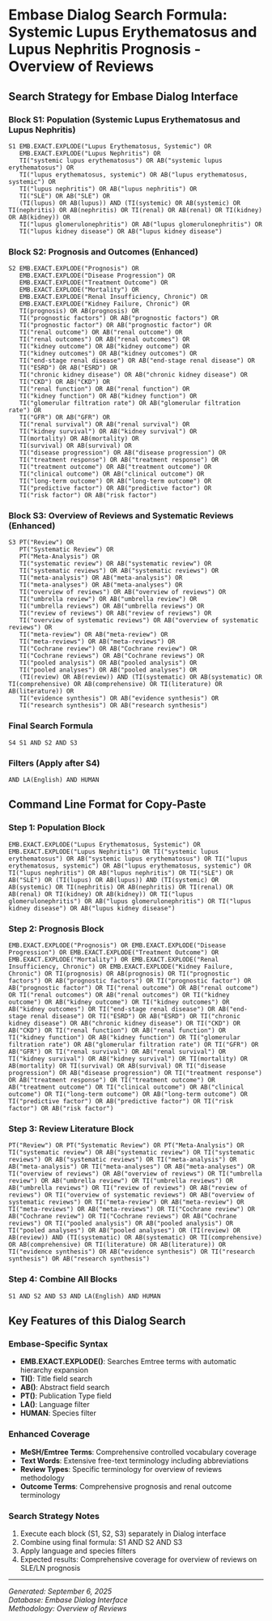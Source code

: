 # Embase Dialog Search Formula: Systemic Lupus Erythematosus and Lupus Nephritis Prognosis - Overview of Reviews

## Search Strategy for Embase Dialog Interface

### Block S1: Population (Systemic Lupus Erythematosus and Lupus Nephritis)
```
S1 EMB.EXACT.EXPLODE("Lupus Erythematosus, Systemic") OR
   EMB.EXACT.EXPLODE("Lupus Nephritis") OR
   TI("systemic lupus erythematosus") OR AB("systemic lupus erythematosus") OR
   TI("lupus erythematosus, systemic") OR AB("lupus erythematosus, systemic") OR
   TI("lupus nephritis") OR AB("lupus nephritis") OR
   TI("SLE") OR AB("SLE") OR
   (TI(lupus) OR AB(lupus)) AND (TI(systemic) OR AB(systemic) OR TI(nephritis) OR AB(nephritis) OR TI(renal) OR AB(renal) OR TI(kidney) OR AB(kidney)) OR
   TI("lupus glomerulonephritis") OR AB("lupus glomerulonephritis") OR
   TI("lupus kidney disease") OR AB("lupus kidney disease")
```

### Block S2: Prognosis and Outcomes (Enhanced)
```
S2 EMB.EXACT.EXPLODE("Prognosis") OR
   EMB.EXACT.EXPLODE("Disease Progression") OR
   EMB.EXACT.EXPLODE("Treatment Outcome") OR
   EMB.EXACT.EXPLODE("Mortality") OR
   EMB.EXACT.EXPLODE("Renal Insufficiency, Chronic") OR
   EMB.EXACT.EXPLODE("Kidney Failure, Chronic") OR
   TI(prognosis) OR AB(prognosis) OR
   TI("prognostic factors") OR AB("prognostic factors") OR
   TI("prognostic factor") OR AB("prognostic factor") OR
   TI("renal outcome") OR AB("renal outcome") OR
   TI("renal outcomes") OR AB("renal outcomes") OR
   TI("kidney outcome") OR AB("kidney outcome") OR
   TI("kidney outcomes") OR AB("kidney outcomes") OR
   TI("end-stage renal disease") OR AB("end-stage renal disease") OR
   TI("ESRD") OR AB("ESRD") OR
   TI("chronic kidney disease") OR AB("chronic kidney disease") OR
   TI("CKD") OR AB("CKD") OR
   TI("renal function") OR AB("renal function") OR
   TI("kidney function") OR AB("kidney function") OR
   TI("glomerular filtration rate") OR AB("glomerular filtration rate") OR
   TI("GFR") OR AB("GFR") OR
   TI("renal survival") OR AB("renal survival") OR
   TI("kidney survival") OR AB("kidney survival") OR
   TI(mortality) OR AB(mortality) OR
   TI(survival) OR AB(survival) OR
   TI("disease progression") OR AB("disease progression") OR
   TI("treatment response") OR AB("treatment response") OR
   TI("treatment outcome") OR AB("treatment outcome") OR
   TI("clinical outcome") OR AB("clinical outcome") OR
   TI("long-term outcome") OR AB("long-term outcome") OR
   TI("predictive factor") OR AB("predictive factor") OR
   TI("risk factor") OR AB("risk factor")
```

### Block S3: Overview of Reviews and Systematic Reviews (Enhanced)
```
S3 PT("Review") OR
   PT("Systematic Review") OR
   PT("Meta-Analysis") OR
   TI("systematic review") OR AB("systematic review") OR
   TI("systematic reviews") OR AB("systematic reviews") OR
   TI("meta-analysis") OR AB("meta-analysis") OR
   TI("meta-analyses") OR AB("meta-analyses") OR
   TI("overview of reviews") OR AB("overview of reviews") OR
   TI("umbrella review") OR AB("umbrella review") OR
   TI("umbrella reviews") OR AB("umbrella reviews") OR
   TI("review of reviews") OR AB("review of reviews") OR
   TI("overview of systematic reviews") OR AB("overview of systematic reviews") OR
   TI("meta-review") OR AB("meta-review") OR
   TI("meta-reviews") OR AB("meta-reviews") OR
   TI("Cochrane review") OR AB("Cochrane review") OR
   TI("Cochrane reviews") OR AB("Cochrane reviews") OR
   TI("pooled analysis") OR AB("pooled analysis") OR
   TI("pooled analyses") OR AB("pooled analyses") OR
   (TI(review) OR AB(review)) AND (TI(systematic) OR AB(systematic) OR TI(comprehensive) OR AB(comprehensive) OR TI(literature) OR AB(literature)) OR
   TI("evidence synthesis") OR AB("evidence synthesis") OR
   TI("research synthesis") OR AB("research synthesis")
```

### Final Search Formula
```
S4 S1 AND S2 AND S3
```

### Filters (Apply after S4)
```
AND LA(English) AND HUMAN
```

## Command Line Format for Copy-Paste

### Step 1: Population Block
```
EMB.EXACT.EXPLODE("Lupus Erythematosus, Systemic") OR EMB.EXACT.EXPLODE("Lupus Nephritis") OR TI("systemic lupus erythematosus") OR AB("systemic lupus erythematosus") OR TI("lupus erythematosus, systemic") OR AB("lupus erythematosus, systemic") OR TI("lupus nephritis") OR AB("lupus nephritis") OR TI("SLE") OR AB("SLE") OR (TI(lupus) OR AB(lupus)) AND (TI(systemic) OR AB(systemic) OR TI(nephritis) OR AB(nephritis) OR TI(renal) OR AB(renal) OR TI(kidney) OR AB(kidney)) OR TI("lupus glomerulonephritis") OR AB("lupus glomerulonephritis") OR TI("lupus kidney disease") OR AB("lupus kidney disease")
```

### Step 2: Prognosis Block
```
EMB.EXACT.EXPLODE("Prognosis") OR EMB.EXACT.EXPLODE("Disease Progression") OR EMB.EXACT.EXPLODE("Treatment Outcome") OR EMB.EXACT.EXPLODE("Mortality") OR EMB.EXACT.EXPLODE("Renal Insufficiency, Chronic") OR EMB.EXACT.EXPLODE("Kidney Failure, Chronic") OR TI(prognosis) OR AB(prognosis) OR TI("prognostic factors") OR AB("prognostic factors") OR TI("prognostic factor") OR AB("prognostic factor") OR TI("renal outcome") OR AB("renal outcome") OR TI("renal outcomes") OR AB("renal outcomes") OR TI("kidney outcome") OR AB("kidney outcome") OR TI("kidney outcomes") OR AB("kidney outcomes") OR TI("end-stage renal disease") OR AB("end-stage renal disease") OR TI("ESRD") OR AB("ESRD") OR TI("chronic kidney disease") OR AB("chronic kidney disease") OR TI("CKD") OR AB("CKD") OR TI("renal function") OR AB("renal function") OR TI("kidney function") OR AB("kidney function") OR TI("glomerular filtration rate") OR AB("glomerular filtration rate") OR TI("GFR") OR AB("GFR") OR TI("renal survival") OR AB("renal survival") OR TI("kidney survival") OR AB("kidney survival") OR TI(mortality) OR AB(mortality) OR TI(survival) OR AB(survival) OR TI("disease progression") OR AB("disease progression") OR TI("treatment response") OR AB("treatment response") OR TI("treatment outcome") OR AB("treatment outcome") OR TI("clinical outcome") OR AB("clinical outcome") OR TI("long-term outcome") OR AB("long-term outcome") OR TI("predictive factor") OR AB("predictive factor") OR TI("risk factor") OR AB("risk factor")
```

### Step 3: Review Literature Block
```
PT("Review") OR PT("Systematic Review") OR PT("Meta-Analysis") OR TI("systematic review") OR AB("systematic review") OR TI("systematic reviews") OR AB("systematic reviews") OR TI("meta-analysis") OR AB("meta-analysis") OR TI("meta-analyses") OR AB("meta-analyses") OR TI("overview of reviews") OR AB("overview of reviews") OR TI("umbrella review") OR AB("umbrella review") OR TI("umbrella reviews") OR AB("umbrella reviews") OR TI("review of reviews") OR AB("review of reviews") OR TI("overview of systematic reviews") OR AB("overview of systematic reviews") OR TI("meta-review") OR AB("meta-review") OR TI("meta-reviews") OR AB("meta-reviews") OR TI("Cochrane review") OR AB("Cochrane review") OR TI("Cochrane reviews") OR AB("Cochrane reviews") OR TI("pooled analysis") OR AB("pooled analysis") OR TI("pooled analyses") OR AB("pooled analyses") OR (TI(review) OR AB(review)) AND (TI(systematic) OR AB(systematic) OR TI(comprehensive) OR AB(comprehensive) OR TI(literature) OR AB(literature)) OR TI("evidence synthesis") OR AB("evidence synthesis") OR TI("research synthesis") OR AB("research synthesis")
```

### Step 4: Combine All Blocks
```
S1 AND S2 AND S3 AND LA(English) AND HUMAN
```

## Key Features of this Dialog Search

### Embase-Specific Syntax
- **EMB.EXACT.EXPLODE()**: Searches Emtree terms with automatic hierarchy expansion
- **TI()**: Title field search
- **AB()**: Abstract field search  
- **PT()**: Publication Type field
- **LA()**: Language filter
- **HUMAN**: Species filter

### Enhanced Coverage
- **MeSH/Emtree Terms**: Comprehensive controlled vocabulary coverage
- **Text Words**: Extensive free-text terminology including abbreviations
- **Review Types**: Specific terminology for overview of reviews methodology
- **Outcome Terms**: Comprehensive prognosis and renal outcome terminology

### Search Strategy Notes
1. Execute each block (S1, S2, S3) separately in Dialog interface
2. Combine using final formula: S1 AND S2 AND S3
3. Apply language and species filters
4. Expected results: Comprehensive coverage for overview of reviews on SLE/LN prognosis

---
*Generated: September 6, 2025*  
*Database: Embase Dialog Interface*  
*Methodology: Overview of Reviews*

